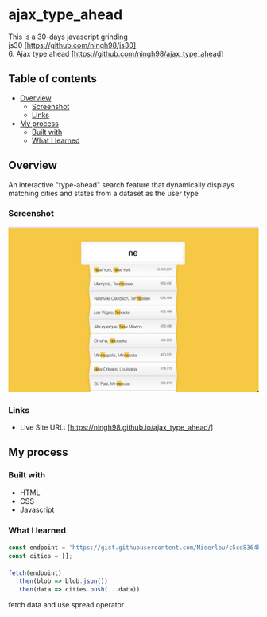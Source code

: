 # ajax_type_ahead

This is a 30-days javascript grinding  
js30 [https://github.com/ningh98/js30]  
6. Ajax type ahead [https://github.com/ningh98/ajax_type_ahead]

## Table of contents

- [Overview](#overview)
  - [Screenshot](#screenshot)
  - [Links](#links)
- [My process](#my-process)
  - [Built with](#built-with)
  - [What I learned](#what-i-learned)



## Overview

An interactive "type-ahead" search feature that dynamically displays matching cities and states from a dataset as the user type

### Screenshot

![](./screenshot.png)


### Links

- Live Site URL: [https://ningh98.github.io/ajax_type_ahead/]

## My process

### Built with

- HTML
- CSS
- Javascript



### What I learned



```js
const endpoint = 'https://gist.githubusercontent.com/Miserlou/c5cd8364bf9b2420bb29/raw/2bf258763cdddd704f8ffd3ea9a3e81d25e2c6f6/cities.json';
const cities = [];

fetch(endpoint)
  .then(blob => blob.json())
  .then(data => cities.push(...data))
```
fetch data and use spread operator
